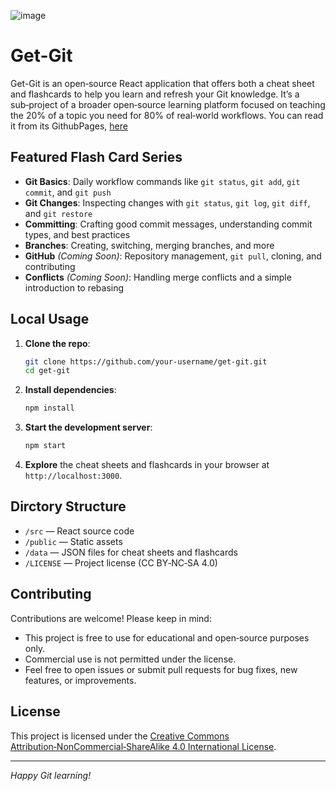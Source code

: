 ![image](https://github.com/user-attachments/assets/dbd97beb-f3e1-4ef9-824b-ba7ae54696f7)

# Get-Git
Get-Git is an open‑source React application that offers both a cheat sheet and flashcards to help you learn and refresh your Git knowledge. It’s a sub‑project of a broader open‑source learning platform focused on teaching the 20% of a topic you need for 80% of real‑world workflows.
You can read it from its GithubPages, [here](https://parsabordbar.github.io/get-git/)

## Featured Flash Card Series

- **Git Basics**: Daily workflow commands like `git status`, `git add`, `git commit`, and `git push`
- **Git Changes**: Inspecting changes with `git status`, `git log`, `git diff`, and `git restore`
- **Committing**: Crafting good commit messages, understanding commit types, and best practices
- **Branches**: Creating, switching, merging branches, and more
- **GitHub** *(Coming Soon)*: Repository management, `git pull`, cloning, and contributing
- **Conflicts** *(Coming Soon)*: Handling merge conflicts and a simple introduction to rebasing

## Local Usage

1. **Clone the repo**:
   ```bash
   git clone https://github.com/your-username/get-git.git
   cd get-git
   ```
2. **Install dependencies**:
   ```bash
   npm install
   ```
3. **Start the development server**:
   ```bash
   npm start
   ```
4. **Explore** the cheat sheets and flashcards in your browser at `http://localhost:3000`.

## Dirctory Structure

- `/src` — React source code
- `/public` — Static assets
- `/data` — JSON files for cheat sheets and flashcards
- `/LICENSE` — Project license (CC BY‑NC‑SA 4.0)

## Contributing

Contributions are welcome! Please keep in mind:

- This project is free to use for educational and open‑source purposes only.
- Commercial use is not permitted under the license.
- Feel free to open issues or submit pull requests for bug fixes, new features, or improvements.

## License

This project is licensed under the [Creative Commons Attribution‑NonCommercial‑ShareAlike 4.0 International License](LICENSE).

---

*Happy Git learning!*

